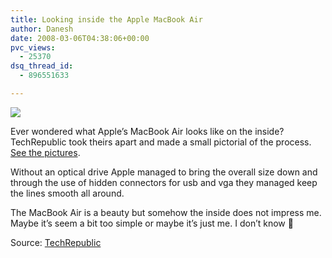 ```yaml
---
title: Looking inside the Apple MacBook Air
author: Danesh
date: 2008-03-06T04:38:06+00:00
pvc_views:
  - 25370
dsq_thread_id:
  - 896551633

---
```

![][1]

Ever wondered what Apple&#8217;s MacBook Air looks like on the inside? TechRepublic took theirs apart and made a small pictorial of the process. [See the pictures][2].

Without an optical drive Apple managed to bring the overall size down and through the use of hidden connectors for usb and vga they managed keep the lines smooth all around.

The MacBook Air is a beauty but somehow the inside does not impress me. Maybe it&#8217;s seem a bit too simple or maybe it&#8217;s just me. I don&#8217;t know 🙂

Source: [TechRepublic][2]

 [1]: http://i62.photobucket.com/albums/h100/vwvr9/190057-500-235.jpg
 [2]: http://content.techrepublic.com.com/2346-13636_11-190015-42.html